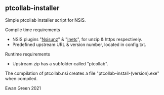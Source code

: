 ## ptcollab-installer
Simple ptcollab installer script for NSIS.

Compile time requirements
- NSIS plugins "[Nsisunz](https://nsis.sourceforge.io/Nsisunz_plug-in)" & "[Inetc](https://nsis.sourceforge.io/Inetc_plug-in)", for unzip & https respectively.
- Predefined upstream URL & version number, located in config.txt.

Runtime requirements
- Upstream zip has a subfolder called "ptcollab".

The compilation of ptcollab.nsi creates a file "ptcollab-install-(version).exe" when compiled.

Ewan Green 2021
